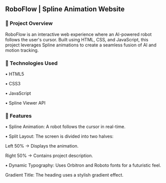 ## RoboFlow | Spline Animation Website

### 🚀 Project Overview

RoboFlow is an interactive web experience where an AI-powered robot follows the user's cursor. Built using HTML, CSS, and JavaScript, this project leverages Spline animations to create a seamless fusion of AI and motion tracking.

### 📜 Technologies Used

• HTML5

• CSS3

• JavaScript

• Spline Viewer API

### 🎨 Features

• Spline Animation: A robot follows the cursor in real-time.

• Split Layout: The screen is divided into two halves:

Left 50% → Displays the animation.

Right 50% → Contains project description.

• Dynamic Typography: Uses Orbitron and Roboto fonts for a futuristic feel.

Gradient Title: The heading uses a stylish gradient effect.
